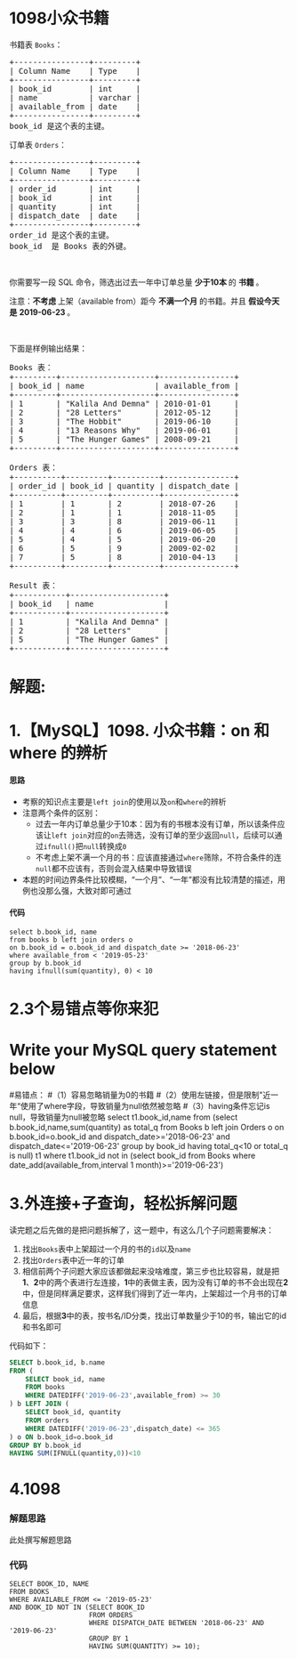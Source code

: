 # 1098小众书籍
<p>书籍表&nbsp;<code>Books</code>：</p>

<pre>+----------------+---------+
| Column Name    | Type    |
+----------------+---------+
| book_id        | int     |
| name           | varchar |
| available_from | date    |
+----------------+---------+
book_id 是这个表的主键。
</pre>

<p>订单表&nbsp;<code>Orders</code>：</p>

<pre>+----------------+---------+
| Column Name    | Type    |
+----------------+---------+
| order_id       | int     |
| book_id        | int     |
| quantity       | int     |
| dispatch_date  | date    |
+----------------+---------+
order_id 是这个表的主键。
book_id  是 Books 表的外键。
</pre>

<p>&nbsp;</p>

<p>你需要写一段 SQL 命令，筛选出过去一年中订单总量&nbsp;<strong>少于10本&nbsp;</strong>的&nbsp;<strong>书籍&nbsp;</strong>。</p>

<p>注意：<strong>不考虑&nbsp;</strong>上架（available from）距今&nbsp;<strong>不满一个月</strong> 的书籍。并且&nbsp;<strong>假设今天是</strong>&nbsp;<strong>2019-06-23&nbsp;</strong>。</p>

<p>&nbsp;</p>

<p>下面是样例输出结果：</p>

<pre>Books 表：
+---------+--------------------+----------------+
| book_id | name               | available_from |
+---------+--------------------+----------------+
| 1       | &quot;Kalila And Demna&quot; | 2010-01-01     |
| 2       | &quot;28 Letters&quot;       | 2012-05-12     |
| 3       | &quot;The Hobbit&quot;       | 2019-06-10     |
| 4       | &quot;13 Reasons Why&quot;   | 2019-06-01     |
| 5       | &quot;The Hunger Games&quot; | 2008-09-21     |
+---------+--------------------+----------------+

Orders 表：
+----------+---------+----------+---------------+
| order_id | book_id | quantity | dispatch_date |
+----------+---------+----------+---------------+
| 1        | 1       | 2        | 2018-07-26    |
| 2        | 1       | 1        | 2018-11-05    |
| 3        | 3       | 8        | 2019-06-11    |
| 4        | 4       | 6        | 2019-06-05    |
| 5        | 4       | 5        | 2019-06-20    |
| 6        | 5       | 9        | 2009-02-02    |
| 7        | 5       | 8        | 2010-04-13    |
+----------+---------+----------+---------------+

Result 表：
+-----------+--------------------+
| book_id   | name               |
+-----------+--------------------+
| 1         | &quot;Kalila And Demna&quot; |
| 2         | &quot;28 Letters&quot;       |
| 5         | &quot;The Hunger Games&quot; |
+-----------+--------------------+
</pre>
































# 解题:
# 1.【MySQL】1098. 小众书籍：on 和 where 的辨析
#### 思路 ####
- 考察的知识点主要是`left join`的使用以及`on`和`where`的辨析
- 注意两个条件的区别：
  - 过去一年内订单总量少于10本：因为有的书根本没有订单，所以该条件应该让`left join`对应的`on`去筛选，没有订单的至少返回`null`，后续可以通过`ifnull()`把`null`转换成`0`
  - 不考虑上架不满一个月的书：应该直接通过`where`筛除，不符合条件的连`null`都不应该有，否则会混入结果中导致错误
- 本题的时间边界条件比较模糊，“一个月”、“一年”都没有比较清楚的描述，用例也没那么强，大致对即可通过
#### 代码 ####
```mysql []
select b.book_id, name
from books b left join orders o
on b.book_id = o.book_id and dispatch_date >= '2018-06-23'
where available_from < '2019-05-23'
group by b.book_id
having ifnull(sum(quantity), 0) < 10
```
# 2.3个易错点等你来犯
# Write your MySQL query statement below
#易错点：
#（1）容易忽略销量为0的书籍
#（2）使用左链接，但是限制"近一年“使用了where字段，导致销量为null依然被忽略
#（3）having条件忘记is null，导致销量为null被忽略
select t1.book_id,name
from (select b.book_id,name,sum(quantity) as total_q
from Books b left join Orders o
on b.book_id=o.book_id
and dispatch_date>='2018-06-23' and dispatch_date<='2019-06-23'
group by book_id
having total_q<10 or total_q is null) t1
where t1.book_id not in (select book_id from Books where date_add(available_from,interval 1 month)>='2019-06-23')

# 3.外连接+子查询，轻松拆解问题
读完题之后先做的是把问题拆解了，这一题中，有这么几个子问题需要解决：
1. 找出`Books`表中上架超过一个月的书的`id`以及`name`
2. 找出`Orders`表中近一年的订单
3. 相信前两个子问题大家应该都做起来没啥难度，第三步也比较容易，就是把**1**、**2**中的两个表进行左连接，**1**中的表做主表，因为没有订单的书不会出现在**2**中，但是同样满足要求，这样我们得到了近一年内，上架超过一个月书的订单信息
4. 最后，根据**3**中的表，按书名/ID分类，找出订单数量少于10的书，输出它的id和书名即可

代码如下：


```sql
SELECT b.book_id, b.name
FROM (
    SELECT book_id, name
    FROM books
    WHERE DATEDIFF('2019-06-23',available_from) >= 30
) b LEFT JOIN (
    SELECT book_id, quantity
    FROM orders
    WHERE DATEDIFF('2019-06-23',dispatch_date) <= 365
) o ON b.book_id=o.book_id
GROUP BY b.book_id
HAVING SUM(IFNULL(quantity,0))<10
```

# 4.1098
### 解题思路
此处撰写解题思路

### 代码

```mysql
SELECT BOOK_ID, NAME
FROM BOOKS
WHERE AVAILABLE_FROM <= '2019-05-23'
AND BOOK_ID NOT IN (SELECT BOOK_ID
                    FROM ORDERS
                    WHERE DISPATCH_DATE BETWEEN '2018-06-23' AND '2019-06-23'
                    GROUP BY 1
                    HAVING SUM(QUANTITY) >= 10);
```
